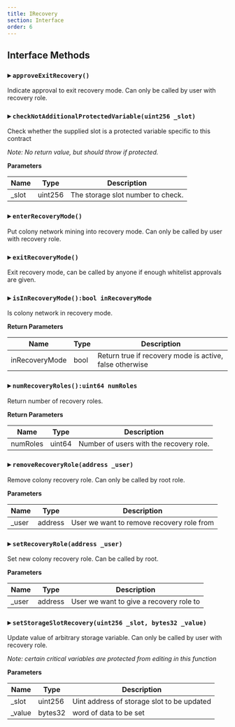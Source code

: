 ```yaml
---
title: IRecovery
section: Interface
order: 6
---
```


  
## Interface Methods

### ▸ **`approveExitRecovery()`**

Indicate approval to exit recovery mode. Can only be called by user with recovery role.




### ▸ **`checkNotAdditionalProtectedVariable(uint256 _slot)`**

Check whether the supplied slot is a protected variable specific to this contract

*Note: No return value, but should throw if protected.*

**Parameters**

|Name|Type|Description|
|---|---|---|
|_slot|uint256|The storage slot number to check.


### ▸ **`enterRecoveryMode()`**

Put colony network mining into recovery mode. Can only be called by user with recovery role.




### ▸ **`exitRecoveryMode()`**

Exit recovery mode, can be called by anyone if enough whitelist approvals are given.




### ▸ **`isInRecoveryMode():bool inRecoveryMode`**

Is colony network in recovery mode.



**Return Parameters**

|Name|Type|Description|
|---|---|---|
|inRecoveryMode|bool|Return true if recovery mode is active, false otherwise

### ▸ **`numRecoveryRoles():uint64 numRoles`**

Return number of recovery roles.



**Return Parameters**

|Name|Type|Description|
|---|---|---|
|numRoles|uint64|Number of users with the recovery role.

### ▸ **`removeRecoveryRole(address _user)`**

Remove colony recovery role. Can only be called by root role.


**Parameters**

|Name|Type|Description|
|---|---|---|
|_user|address|User we want to remove recovery role from


### ▸ **`setRecoveryRole(address _user)`**

Set new colony recovery role. Can be called by root.


**Parameters**

|Name|Type|Description|
|---|---|---|
|_user|address|User we want to give a recovery role to


### ▸ **`setStorageSlotRecovery(uint256 _slot, bytes32 _value)`**

Update value of arbitrary storage variable. Can only be called by user with recovery role.

*Note: certain critical variables are protected from editing in this function*

**Parameters**

|Name|Type|Description|
|---|---|---|
|_slot|uint256|Uint address of storage slot to be updated
|_value|bytes32|word of data to be set